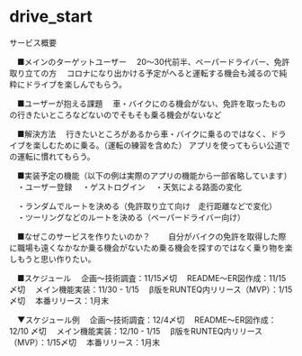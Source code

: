 # drive_start

サービス概要
　

　■メインのターゲットユーザー
　20〜30代前半、ペーパードライバー、免許取り立ての方
　コロナになり出かける予定がへると運転する機会も減るので純粋にドライブを楽しんでもらう。


　■ユーザーが抱える課題
　車・バイクにのる機会がない、免許を取ったものの行きたいところなどないのでそもそも乗る機会がないなど

　■解決方法
　行きたいところがあるから車・バイクに乗るのではなく、ドライブを楽しむために乗る。（運転の練習を含めた）
  アプリを使ってもらい公道での運転に慣れてもらう。

　■実装予定の機能（以下の例は実際のアプリの機能から一部省略しています）
　・ユーザー登録
　・ゲストログイン
　・天気による路面の変化

　・ランダムでルートを決める（免許取り立て向け　走行距離などで変化）
　・ツーリングなどのルートを決める（ペーパードライバー向け）

　■なぜこのサービスを作りたいのか？
　　自分がバイクの免許を取得した際に職場も遠くなかなか乗る機会がないため乗る機会を探すのではなく乗り物を楽しもうと思い作りたい。

　■スケジュール
　企画〜技術調査：11/15〆切
　README〜ER図作成：11/15 〆切
　メイン機能実装：11/30 - 1/15
　β版をRUNTEQ内リリース（MVP）：1/15〆切
　本番リリース：1月末

　▼スケジュール例
　企画〜技術調査：12/4〆切
　README〜ER図作成：12/10 〆切
　メイン機能実装：12/10 - 1/15
　β版をRUNTEQ内リリース（MVP）：1/15〆切
　本番リリース：1月末